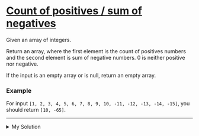 # [Count of positives / sum of negatives](https://www.codewars.com/kata/576bb71bbbcf0951d5000044)

Given an array of integers.

Return an array, where the first element is the count of positives numbers and the second element is sum of negative
numbers. 0 is neither positive nor negative.

If the input is an empty array or is null, return an empty array.

### Example

For input `[1, 2, 3, 4, 5, 6, 7, 8, 9, 10, -11, -12, -13, -14, -15]`, you should return `[10, -65]`.

---

<details><summary>My Solution</summary>

```js
function countPositivesSumNegatives(input) {
  // Check if the input array is null or empty, and return an empty array in such cases
  if (input == null || input.length < 1) {
    return [];
  }

  // Count the number of positive elements and calculate the sum of negative elements
  let positiveCount = input.filter((v) => v > 0).length;
  let negativeSum = input.reduce((a, b) => {
    if (b < 0) {
      a += b;
    }

    return a;
  }, 0);

  return [positiveCount, negativeSum];
}
```

</details>
